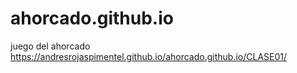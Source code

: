 # ahorcado.github.io
juego del ahorcado
https://andresrojaspimentel.github.io/ahorcado.github.io/CLASE01/
